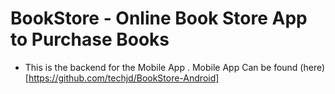 # BookStore - Online Book Store App to Purchase Books

- This is the backend for the Mobile App . Mobile App Can be found (here)[https://github.com/techjd/BookStore-Android]
